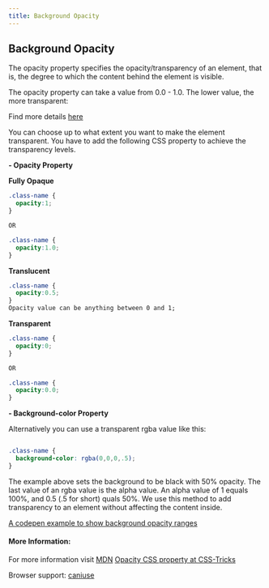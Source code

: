 ```yaml
---
title: Background Opacity
---
```

## Background Opacity

The opacity property specifies the opacity/transparency of an element, that is, the degree to which the content behind the element is visible.

The opacity property can take a value from 0.0 - 1.0. The lower value, the more transparent:

Find more details <a href='https://www.w3schools.com/css/css_image_transparency.asp' target='_blank' rel='nofollow'>here</a>

You can choose up to what extent you want to make the element transparent.
You have to add the following CSS property to achieve the transparency levels.

**- Opacity Property**

**Fully Opaque**
```css
.class-name {
  opacity:1;
}

OR

.class-name {
  opacity:1.0;
}
```
**Translucent**
```css
.class-name {
  opacity:0.5;
}
Opacity value can be anything between 0 and 1;
```
**Transparent**
```css
.class-name {
  opacity:0;
}

OR

.class-name {
  opacity:0.0;
}
```


**- Background-color Property**

Alternatively you can use a transparent rgba value like this:
```css

.class-name {
  background-color: rgba(0,0,0,.5);
}
 ```
The example above sets the background to be black with 50% opacity. The last value of an rgba value is the alpha value. An alpha value of 1 equals 100%, and 0.5 (.5 for short) quals 50%. We use this method to add transparency to an element without affecting the content inside.

[A codepen example to show background opacity ranges](https://codepen.io/lvcoulter/full/dVrwmK/)


#### More Information:
For more information visit [MDN](https://developer.mozilla.org/en-US/docs/Web/CSS/opacity)
[Opacity CSS property at CSS-Tricks](https://css-tricks.com/almanac/properties/o/opacity/)

Browser support: <a href= 'https://caniuse.com/#search=opacity' target= '_blank' rel= 'nofollow'>caniuse</a>
